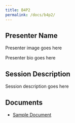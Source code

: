 ```yaml
---
title: B4P2
permalink: /docs/b4p2/
---
```


## Presenter Name

Presenter image goes here

Presenter bio goes here

## Session Description

Session description goes here

## Documents
 - [Sample Document](../tuesday/breakout4/documents/b1p1d1.pdf)